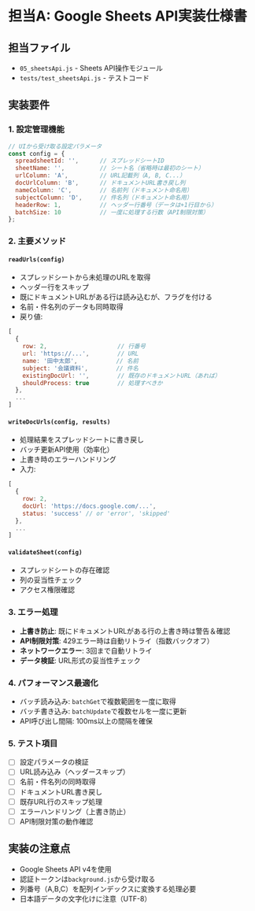 # 担当A: Google Sheets API実装仕様書

## 担当ファイル
- `05_sheetsApi.js` - Sheets API操作モジュール
- `tests/test_sheetsApi.js` - テストコード

## 実装要件

### 1. 設定管理機能
```javascript
// UIから受け取る設定パラメータ
const config = {
  spreadsheetId: '',      // スプレッドシートID
  sheetName: '',          // シート名（省略時は最初のシート）
  urlColumn: 'A',         // URL記載列（A, B, C...）
  docUrlColumn: 'B',      // ドキュメントURL書き戻し列
  nameColumn: 'C',        // 名前列（ドキュメント命名用）
  subjectColumn: 'D',     // 件名列（ドキュメント命名用）
  headerRow: 1,           // ヘッダー行番号（データは+1行目から）
  batchSize: 10           // 一度に処理する行数（API制限対策）
};
```

### 2. 主要メソッド

#### `readUrls(config)`
- スプレッドシートから未処理のURLを取得
- ヘッダー行をスキップ
- 既にドキュメントURLがある行は読み込むが、フラグを付ける
- 名前・件名列のデータも同時取得
- 戻り値:
```javascript
[
  {
    row: 2,                    // 行番号
    url: 'https://...',        // URL
    name: '田中太郎',           // 名前
    subject: '会議資料',        // 件名
    existingDocUrl: '',        // 既存のドキュメントURL（あれば）
    shouldProcess: true        // 処理すべきか
  },
  ...
]
```

#### `writeDocUrls(config, results)`
- 処理結果をスプレッドシートに書き戻し
- バッチ更新API使用（効率化）
- 上書き時のエラーハンドリング
- 入力:
```javascript
[
  {
    row: 2,
    docUrl: 'https://docs.google.com/...',
    status: 'success' // or 'error', 'skipped'
  },
  ...
]
```

#### `validateSheet(config)`
- スプレッドシートの存在確認
- 列の妥当性チェック
- アクセス権限確認

### 3. エラー処理
- **上書き防止**: 既にドキュメントURLがある行の上書き時は警告＆確認
- **API制限対策**: 429エラー時は自動リトライ（指数バックオフ）
- **ネットワークエラー**: 3回まで自動リトライ
- **データ検証**: URL形式の妥当性チェック

### 4. パフォーマンス最適化
- バッチ読み込み: `batchGet`で複数範囲を一度に取得
- バッチ書き込み: `batchUpdate`で複数セルを一度に更新
- API呼び出し間隔: 100ms以上の間隔を確保

### 5. テスト項目
- [ ] 設定パラメータの検証
- [ ] URL読み込み（ヘッダースキップ）
- [ ] 名前・件名列の同時取得
- [ ] ドキュメントURL書き戻し
- [ ] 既存URL行のスキップ処理
- [ ] エラーハンドリング（上書き防止）
- [ ] API制限対策の動作確認

## 実装の注意点
- Google Sheets API v4を使用
- 認証トークンは`background.js`から受け取る
- 列番号（A,B,C）を配列インデックスに変換する処理必要
- 日本語データの文字化けに注意（UTF-8）